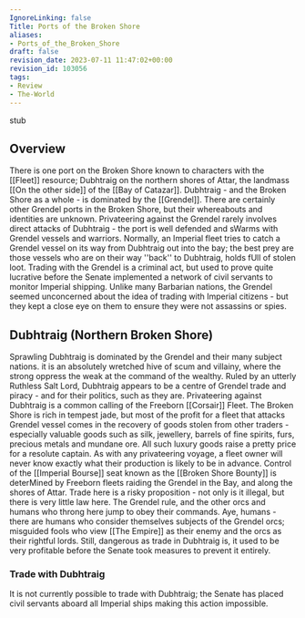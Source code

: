 ```yaml
---
IgnoreLinking: false
Title: Ports of the Broken Shore
aliases:
- Ports_of_the_Broken_Shore
draft: false
revision_date: 2023-07-11 11:47:02+00:00
revision_id: 103056
tags:
- Review
- The-World
---
```


stub
## Overview
There is one port on the Broken Shore known to characters with the [[Fleet]] resource; Dubhtraig on the northern shores of Attar, the landmass [[On the other side]] of the [[Bay of Catazar]]. Dubhtraig - and the Broken Shore as a whole - is dominated by the [[Grendel]]. There are certainly other Grendel ports in the Broken Shore, but their whereabouts and identities are unknown.
Privateering against the Grendel rarely involves direct attacks of Dubhtraig - the port is well defended and sWarms with Grendel vessels and warriors. Normally, an Imperial fleet tries to catch a Grendel vessel on its way from Dubhtraig out into the bay; the best prey are those vessels who are on their way ''back'' to Dubhtraig, holds fUll of stolen loot.
Trading with the Grendel is a criminal act, but used to prove quite lucrative before the Senate implemented a network of civil servants to monitor Imperial shipping. Unlike many Barbarian nations, the Grendel seemed unconcerned about the idea of trading with Imperial citizens - but they kept a close eye on them to ensure they were not assassins or spies.
## Dubhtraig (Northern Broken Shore)
Sprawling Dubhtraig is dominated by the Grendel and their many subject nations. it is an absolutely wretched hive of scum and villainy, where the strong oppress the weak at the command of the wealthy. Ruled by an utterly Ruthless Salt Lord, Dubhtraig appears to be a centre of Grendel trade and piracy - and for their politics, such as they are.
Privateering against Dubhtraig is a common calling of the Freeborn [[Corsair]] Fleet. The Broken Shore is rich in tempest jade, but most of the profit for a fleet that attacks Grendel vessel comes in the recovery of goods stolen from other traders - especially valuable goods such as silk, jewellery, barrels of fine spirits, furs, precious metals and mundane ore. All such luxury goods raise a pretty price for a resolute captain. As with any privateering voyage, a fleet owner will never know exactly what their production is likely to be in advance. Control of the [[Imperial Bourse]] seat known as the [[Broken Shore Bounty]] is deterMined by Freeborn fleets raiding the Grendel in the Bay, and along the shores of Attar.
Trade here is a risky proposition - not only is it illegal, but there is very little law here. The Grendel rule, and the other orcs and humans who throng here jump to obey their commands. Aye, humans - there are humans who consider themselves subjects of the Grendel orcs; misguided fools who view [[The Empire]] as their enemy and the orcs as their rightful lords. Still, dangerous as trade in Dubhtraig is, it used to be very profitable before the Senate took measures to prevent it entirely.
### Trade with Dubhtraig
It is not currently possible to trade with Dubhtraig; the Senate has placed civil servants aboard all Imperial ships making this action impossible.
